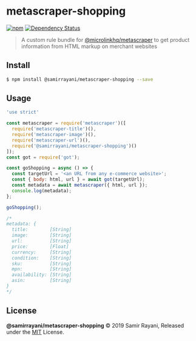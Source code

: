 # metascraper-shopping

[![npm](https://img.shields.io/npm/v/@samirrayani/metascraper-shopping.svg?style=flat-square)](https://www.npmjs.com/package/@samirrayani/metascraper-shopping)
[![Dependency Status](https://david-dm.org/samirrayani/metascraper-shopping.svg?style=flat-square)](https://david-dm.org/samirrayani/metascraper-shopping)

> A custom rule bundle for [@microlinkhq/metascraper](https://github.com/microlinkhq/metascraper) to get product information from HTML markup on merchant websites

## Install

```bash
$ npm install @samirrayani/metascraper-shopping --save
```

## Usage

```javascript
'use strict'

const metascraper = require('metascraper')([
  require('metascraper-title')(),
  require('metascraper-image')(),
  require('metascraper-url')(),
  require('@samirrayani/metascraper-shopping')()
]);
const got = require('got');

const goShopping = async () => {
  const targetUrl = '<an URL from any e-commerce website>';
  const { body: html, url } = await got(targetUrl);
  const metadata = await metascraper({ html, url });
  console.log(metadata);
};

goShopping();

/*
metadata: {
  title:        [String]
  image:        [String]
  url:          [String]
  price:        [Float]
  currency:     [String]
  condition:    [String]
  sku:          [String]
  mpn:          [String]
  availability: [String]
  asin:         [String]
}
*/
```

## License

**@samirrayani/metascraper-shopping** © 2019 Samir Rayani, Released under the [MIT](https://github.com/samirrayani/metascraper-shopping/blob/master/LICENSE.md) License.
